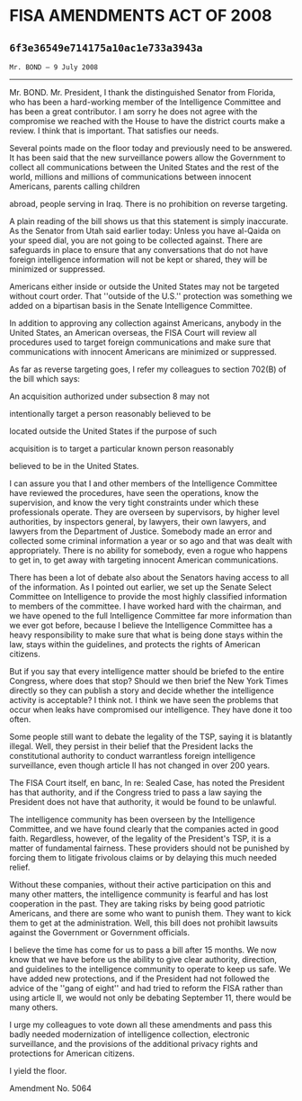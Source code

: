 # FISA AMENDMENTS ACT OF 2008
## `6f3e36549e714175a10ac1e733a3943a`
`Mr. BOND — 9 July 2008`

---


Mr. BOND. Mr. President, I thank the distinguished Senator from 
Florida, who has been a hard-working member of the Intelligence 
Committee and has been a great contributor. I am sorry he does not 
agree with the compromise we reached with the House to have the 
district courts make a review. I think that is important. That 
satisfies our needs.

Several points made on the floor today and previously need to be 
answered. It has been said that the new surveillance powers allow the 
Government to collect all communications between the United States and 
the rest of the world, millions and millions of communications between 
innocent Americans, parents calling children


abroad, people serving in Iraq. There is no prohibition on reverse 
targeting.

A plain reading of the bill shows us that this statement is simply 
inaccurate. As the Senator from Utah said earlier today: Unless you 
have al-Qaida on your speed dial, you are not going to be collected 
against. There are safeguards in place to ensure that any conversations 
that do not have foreign intelligence information will not be kept or 
shared, they will be minimized or suppressed.

Americans either inside or outside the United States may not be 
targeted without court order. That ''outside of the U.S.'' protection 
was something we added on a bipartisan basis in the Senate Intelligence 
Committee.

In addition to approving any collection against Americans, anybody in 
the United States, an American overseas, the FISA Court will review all 
procedures used to target foreign communications and make sure that 
communications with innocent Americans are minimized or suppressed.

As far as reverse targeting goes, I refer my colleagues to section 
702(B) of the bill which says:




 An acquisition authorized under subsection 8 may not 


 intentionally target a person reasonably believed to be 


 located outside the United States if the purpose of such 


 acquisition is to target a particular known person reasonably 


 believed to be in the United States.


I can assure you that I and other members of the Intelligence 
Committee have reviewed the procedures, have seen the operations, know 
the supervision, and know the very tight constraints under which these 
professionals operate. They are overseen by supervisors, by higher 
level authorities, by inspectors general, by lawyers, their own 
lawyers, and lawyers from the Department of Justice. Somebody made an 
error and collected some criminal information a year or so ago and that 
was dealt with appropriately. There is no ability for somebody, even a 
rogue who happens to get in, to get away with targeting innocent 
American communications.

There has been a lot of debate also about the Senators having access 
to all of the information. As I pointed out earlier, we set up the 
Senate Select Committee on Intelligence to provide the most highly 
classified information to members of the committee. I have worked hard 
with the chairman, and we have opened to the full Intelligence 
Committee far more information than we ever got before, because I 
believe the Intelligence Committee has a heavy responsibility to make 
sure that what is being done stays within the law, stays within the 
guidelines, and protects the rights of American citizens.

But if you say that every intelligence matter should be briefed to 
the entire Congress, where does that stop? Should we then brief the New 
York Times directly so they can publish a story and decide whether the 
intelligence activity is acceptable? I think not. I think we have seen 
the problems that occur when leaks have compromised our intelligence. 
They have done it too often.

Some people still want to debate the legality of the TSP, saying it 
is blatantly illegal. Well, they persist in their belief that the 
President lacks the constitutional authority to conduct warrantless 
foreign intelligence surveillance, even though article II has not 
changed in over 200 years.

The FISA Court itself, en banc, In re: Sealed Case, has noted the 
President has that authority, and if the Congress tried to pass a law 
saying the President does not have that authority, it would be found to 
be unlawful.

The intelligence community has been overseen by the Intelligence 
Committee, and we have found clearly that the companies acted in good 
faith. Regardless, however, of the legality of the President's TSP, it 
is a matter of fundamental fairness. These providers should not be 
punished by forcing them to litigate frivolous claims or by delaying 
this much needed relief.

Without these companies, without their active participation on this 
and many other matters, the intelligence community is fearful and has 
lost cooperation in the past. They are taking risks by being good 
patriotic Americans, and there are some who want to punish them. They 
want to kick them to get at the administration. Well, this bill does 
not prohibit lawsuits against the Government or Government officials.

I believe the time has come for us to pass a bill after 15 months. We 
now know that we have before us the ability to give clear authority, 
direction, and guidelines to the intelligence community to operate to 
keep us safe. We have added new protections, and if the President had 
not followed the advice of the ''gang of eight'' and had tried to 
reform the FISA rather than using article II, we would not only be 
debating September 11, there would be many others.

I urge my colleagues to vote down all these amendments and pass this 
badly needed modernization of intelligence collection, electronic 
surveillance, and the provisions of the additional privacy rights and 
protections for American citizens.

I yield the floor.















 Amendment No. 5064
